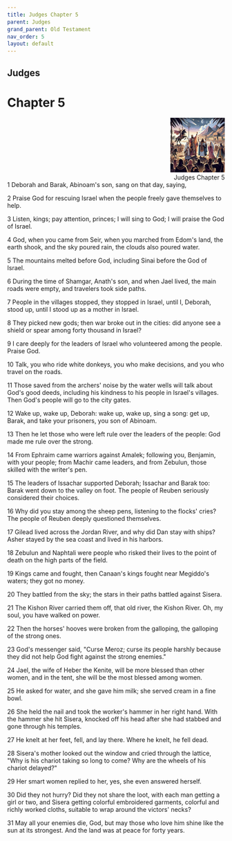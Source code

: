 ```yaml
---
title: Judges Chapter 5
parent: Judges
grand_parent: Old Testament
nav_order: 5
layout: default
---
```


## Judges

# Chapter 5

<div style="clear: both; text-align: right;">
    <img src="/assets/Image/Judges/500/5.jpg" alt="Judges Chapter 5" class="chapter-image" style="max-width: 25%; height: auto;"/>
    <figcaption style="font-size: 14px;">Judges Chapter 5</figcaption>
</div>
1 Deborah and Barak, Abinoam's son, sang on that day, saying,

2 Praise God for rescuing Israel when the people freely gave themselves to help.

3 Listen, kings; pay attention, princes; I will sing to God; I will praise the God of Israel.

4 God, when you came from Seir, when you marched from Edom's land, the earth shook, and the sky poured rain, the clouds also poured water.

5 The mountains melted before God, including Sinai before the God of Israel.

6 During the time of Shamgar, Anath's son, and when Jael lived, the main roads were empty, and travelers took side paths.

7 People in the villages stopped, they stopped in Israel, until I, Deborah, stood up, until I stood up as a mother in Israel.

8 They picked new gods; then war broke out in the cities: did anyone see a shield or spear among forty thousand in Israel?

9 I care deeply for the leaders of Israel who volunteered among the people. Praise God.

10 Talk, you who ride white donkeys, you who make decisions, and you who travel on the roads.

11 Those saved from the archers' noise by the water wells will talk about God's good deeds, including his kindness to his people in Israel's villages. Then God's people will go to the city gates.

12 Wake up, wake up, Deborah: wake up, wake up, sing a song: get up, Barak, and take your prisoners, you son of Abinoam.

13 Then he let those who were left rule over the leaders of the people: God made me rule over the strong.

14 From Ephraim came warriors against Amalek; following you, Benjamin, with your people; from Machir came leaders, and from Zebulun, those skilled with the writer's pen.

15 The leaders of Issachar supported Deborah; Issachar and Barak too: Barak went down to the valley on foot. The people of Reuben seriously considered their choices.

16 Why did you stay among the sheep pens, listening to the flocks' cries? The people of Reuben deeply questioned themselves.

17 Gilead lived across the Jordan River, and why did Dan stay with ships? Asher stayed by the sea coast and lived in his harbors.

18 Zebulun and Naphtali were people who risked their lives to the point of death on the high parts of the field.

19 Kings came and fought, then Canaan's kings fought near Megiddo's waters; they got no money.

20 They battled from the sky; the stars in their paths battled against Sisera.

21 The Kishon River carried them off, that old river, the Kishon River. Oh, my soul, you have walked on power.

22 Then the horses' hooves were broken from the galloping, the galloping of the strong ones.

23 God's messenger said, "Curse Meroz; curse its people harshly because they did not help God fight against the strong enemies."

24 Jael, the wife of Heber the Kenite, will be more blessed than other women, and in the tent, she will be the most blessed among women.

25 He asked for water, and she gave him milk; she served cream in a fine bowl.

26 She held the nail and took the worker's hammer in her right hand. With the hammer she hit Sisera, knocked off his head after she had stabbed and gone through his temples.

27 He knelt at her feet, fell, and lay there. Where he knelt, he fell dead.

28 Sisera's mother looked out the window and cried through the lattice, "Why is his chariot taking so long to come? Why are the wheels of his chariot delayed?"

29 Her smart women replied to her, yes, she even answered herself.

30 Did they not hurry? Did they not share the loot, with each man getting a girl or two, and Sisera getting colorful embroidered garments, colorful and richly worked cloths, suitable to wrap around the victors' necks?

31 May all your enemies die, God, but may those who love him shine like the sun at its strongest. And the land was at peace for forty years.



